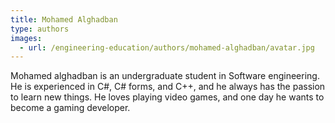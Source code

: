 ```yaml
---
title: Mohamed Alghadban
type: authors
images:
  - url: /engineering-education/authors/mohamed-alghadban/avatar.jpg 
---
```

Mohamed alghadban is an undergraduate student in Software engineering.
He is experienced in C#, C# forms, and C++, and he always has the passion to learn new things.
He loves playing video games, and one day he wants to become a gaming developer.
